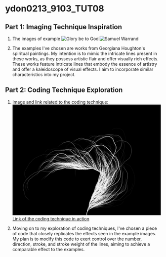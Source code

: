 # ydon0213_9103_TUT08

## Part 1: Imaging Technique Inspiration

1. The images of example
![Glory be to God](https://www.datocms-assets.com/42890/1688346188-1864_glory-be-to-god_rectotrim.jpg?dpr=1.5&fit=max&fm=webp&iptc=allow&w=1500)
![Samuel Warrand](https://www.datocms-assets.com/42890/1688345823-1862_theflowersamuelwarrand_rectotrim.jpg?fit=max&fm=webp&iptc=allow&w=1500)

2. The examples I've chosen are works from Georgiana Houghton's spiritual paintings. My intention is to mimic the intricate lines present in these works, as they possess artistic flair and offer visually rich effects. These works feature intricate lines that embody the essence of artistry and offer a kaleidoscope of visual effects. I aim to incorporate similar characteristics into my project.

## Part 2: Coding Technique Exploration

1.  Image and link related to the coding technique:
![An image of the coding technique in action](readmeImages/image1.png)
[Link of the coding technique in action](https://editor.p5js.org/codingtrain/sketches/XjLDE7gu6)

2. Moving on to my exploration of coding techniques, I've chosen a piece of code that closely replicates the effects seen in the example images. My plan is to modify this code to exert control over the number, direction, stroke, and stroke weight of the lines, aiming to achieve a comparable effect to the examples.